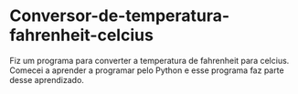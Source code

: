 # Conversor-de-temperatura-fahrenheit-celcius
Fiz um programa para converter a temperatura de fahrenheit para celcius.
Comecei a aprender a programar pelo Python e esse programa faz parte desse aprendizado.
